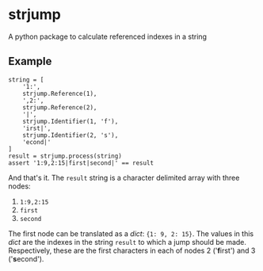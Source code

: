 # strjump

A python package to calculate referenced indexes in a string

## Example

    string = [
        '1:',
        strjump.Reference(1),
        ',2:',
        strjump.Reference(2),
        '|',
        strjump.Identifier(1, 'f'),
        'irst|',
        strjump.Identifier(2, 's'),
        'econd|'
    ]
    result = strjump.process(string)
    assert '1:9,2:15|first|second|' == result

And that's it. The `result` string is a character delimited array with three
nodes:

1. `1:9,2:15`
2. `first`
3. `second`

The first node can be translated as a *dict*: `{1: 9, 2: 15}`. The values in
this *dict* are the indexes in the string `result` to which a jump should be
made. Respectively, these are the first characters in each of nodes 2
('**f**irst') and 3 ('**s**econd').
